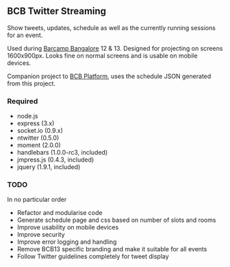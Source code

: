 ## BCB Twitter Streaming

Show tweets, updates, schedule as well as the currently running sessions for an event.

Used during [Barcamp Bangalore](http://barcampbangalore.org) 12 & 13. Designed for projecting on screens 1600x900px. Looks fine on normal screens and is usable on mobile devices.

Companion project to [BCB Platform](https://github.com/amanmanglik/BCB-Platform), uses the schedule JSON generated from this project.

### Required

* node.js
* express (3.x)
* socket.io (0.9.x)
* ntwitter (0.5.0)
* moment (2.0.0)
* handlebars (1.0.0-rc3, included)
* jmpress.js (0.4.3, included)
* jquery (1.9.1, included) 

### TODO

In no particular order

* Refactor and modularise code
* Generate schedule page and css based on number of slots and rooms
* Improve usability on mobile devices
* Improve security
* Improve error logging and handling
* Remove BCB13 specific branding and make it suitable for all events
* Follow Twitter guidelines completely for tweet display
